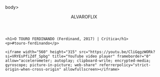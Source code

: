 body></body>
    <header>ALVAROFLIX</header>

    <h1>O TOURO FERDINANDO (Ferdinand, 2017) | Crítica</h1>
    <p>#touro-ferdinando</p>

    <iframe width="560" height="315" src="https://youtu.be/CliGqgzWORk?si=VRYEsPfiZdf_Spbg" title="YouTube video player" frameborder="0" allow="accelerometer; autoplay; clipboard-write; encrypted-media; gyroscope; picture-in-picture; web-share" referrerpolicy="strict-origin-when-cross-origin" allowfullscreen></iframe>

</body>
